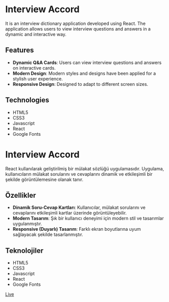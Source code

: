 # Interview Accord

It is an interview dictionary application developed using React. The application allows users to view interview questions and answers in a dynamic and interactive way.

## Features

- **Dynamic Q&A Cards**: Users can view interview questions and answers on interactive cards.
- **Modern Design**: Modern styles and designs have been applied for a stylish user experience.
- **Responsive Design**: Designed to adapt to different screen sizes.

## Technologies

- HTML5
- CSS3
- Javascript
- React
- Google Fonts

# Interview Accord

React kullanılarak geliştirilmiş bir mülakat sözlüğü uygulamasıdır. Uygulama, kullanıcıların mülakat sorularını ve cevaplarını dinamik ve etkileşimli bir şekilde görüntülemesine olanak tanır.

## Özellikler

- **Dinamik Soru-Cevap Kartları**: Kullanıcılar, mülakat sorularını ve cevaplarını etkileşimli kartlar üzerinde görüntüleyebilir.
- **Modern Tasarım**: Şık bir kullanıcı deneyimi için modern stil ve tasarımlar uygulanmıştır.
- **Responsive (Duyarlı) Tasarım**: Farklı ekran boyutlarına uyum sağlayacak şekilde tasarlanmıştır.

## Teknolojiler

- HTML5
- CSS3
- Javascript
- React
- Google Fonts

[Live](https://fy-interview-accord.netlify.app/)
